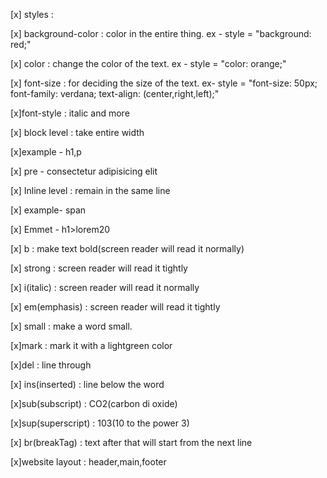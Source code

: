 [x] styles : 

[x] background-color : color in the entire thing.
    ex -  style = "background: red;"

[x]  color : change the color of the text.
     ex -  style = "color: orange;"

[x] font-size : for deciding the size of the text. ex- style = "font-size: 50px; font-family: verdana; text-align: (center,right,left);"  

[x]font-style : italic and more 

[x] block level : take entire width 

[x]example - h1,p

[x] pre - consectetur 
          adipisicing 
          elit


[x] Inline level : remain in the same line

[x] example- span 

[x] Emmet  -  h1>lorem20

[x]  b : make text bold(screen reader will read it normally)

[x] strong : screen reader will read it tightly

[x] i(italic) : screen reader will read it normally

[x] em(emphasis) :  screen reader will read it tightly

[x] small : make a word small.

[x]mark : mark it with a lightgreen color

[x]del : line through

[x] ins(inserted) : line below the word 

[x]sub(subscript) : CO2(carbon di oxide)

[x]sup(superscript) : 103(10 to the power 3)

[x] br(breakTag) : text after that will start from the next line 

[x]website layout : 
    header,main,footer
    
   

   